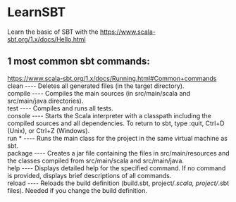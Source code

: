 # LearnSBT
Learn the basic of SBT with the https://www.scala-sbt.org/1.x/docs/Hello.html

## 1 most common sbt commands: 
https://www.scala-sbt.org/1.x/docs/Running.html#Common+commands <br>
clean ---- Deletes all generated files (in the target directory). <br>
compile ---- Compiles the main sources (in src/main/scala and src/main/java directories).<br>
test ---- Compiles and runs all tests.<br>
console ---- Starts the Scala interpreter with a classpath including the compiled sources and all dependencies. To return to sbt, type :quit, Ctrl+D (Unix), or Ctrl+Z (Windows).<br>
run <argument>* ---- Runs the main class for the project in the same virtual machine as sbt.<br>
package ---- Creates a jar file containing the files in src/main/resources and the classes compiled from src/main/scala and src/main/java.<br>
help <command> ---- Displays detailed help for the specified command. If no command is provided, displays brief descriptions of all commands.<br>
reload ---- Reloads the build definition (build.sbt, project/*.scala, project/*.sbt files). Needed if you change the build definition.<br>
